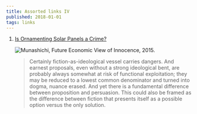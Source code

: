 ```yaml
---
title: Assorted links IV
published: 2018-01-01
tags: links
---
```


1. [Is Ornamenting Solar Panels a Crime?](https://www.e-flux.com/architecture/positions/191258/is-ornamenting-solar-panels-a-crime/)

   ![Munashichi, Future Economic View of Innocence, 2015.](/images/solarpunk.png)

   <blockquote>
   Certainly fiction-as-ideological vessel carries dangers. And earnest proposals, even without a strong ideological bent, are probably always somewhat at risk of functional exploitation; they may be reduced to a lowest common denominator and turned into dogma, nuance erased. And yet there is a fundamental difference between proposition and persuasion. This could also be framed as the difference between fiction that presents itself as a possible option versus the only solution.
   </blockquote>
